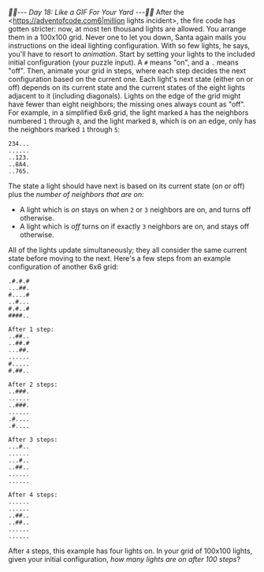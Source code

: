 *:calendar::calendar:--- Day 18: Like a GIF For Your Yard ---:calendar::calendar:*
After the <https://adventofcode.com6|million lights incident>, the fire code has gotten stricter: now, at most ten thousand lights are allowed.  You arrange them in a 100x100 grid.
Never one to let you down, Santa again mails you instructions on the ideal lighting configuration.  With so few lights, he says, you'll have to resort to *animation*.
Start by setting your lights to the included initial configuration (your puzzle input).  A `#` means "on", and a `.` means "off".
Then, animate your grid in steps, where each step decides the next configuration based on the current one.  Each light's next state (either on or off) depends on its current state and the current states of the eight lights adjacent to it (including diagonals).  Lights on the edge of the grid might have fewer than eight neighbors; the missing ones always count as "off".
For example, in a simplified 6x6 grid, the light marked `A` has the neighbors numbered `1` through `8`, and the light marked `B`, which is on an edge, only has the neighbors marked `1` through `5`:
```1B5...
234...
......
..123.
..8A4.
..765.
```
The state a light should have next is based on its current state (on or off) plus the *number of neighbors that are on*:

- A light which is *on* stays on when `2` or `3` neighbors are on, and turns off otherwise.
- A light which is *off* turns on if exactly `3` neighbors are on, and stays off otherwise.

All of the lights update simultaneously; they all consider the same current state before moving to the next.
Here's a few steps from an example configuration of another 6x6 grid:
```Initial state:
.#.#.#
...##.
#....#
..#...
#.#..#
####..

After 1 step:
..##..
..##.#
...##.
......
#.....
#.##..

After 2 steps:
..###.
......
..###.
......
.#....
.#....

After 3 steps:
...#..
......
...#..
..##..
......
......

After 4 steps:
......
......
..##..
..##..
......
......
```
After `4` steps, this example has four lights on.
In your grid of 100x100 lights, given your initial configuration, *how many lights are on after 100 steps*?
